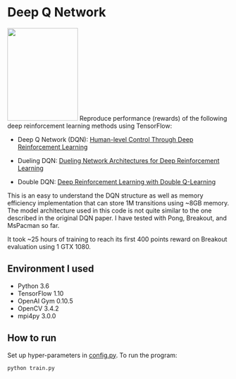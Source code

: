 # Deep Q Network
<img src="video.gif" width="160" height="210" />
Reproduce performance (rewards) of the following deep reinforcement learning methods using TensorFlow:

+ Deep Q Network (DQN):
[Human-level Control Through Deep Reinforcement Learning](https://storage.googleapis.com/deepmind-media/dqn/DQNNaturePaper.pdf)

+ Dueling DQN:
[Dueling Network Architectures for Deep Reinforcement Learning](https://arxiv.org/pdf/1511.06581.pdf)

+ Double DQN:
[Deep Reinforcement Learning with Double Q-Learning](https://arxiv.org/pdf/1509.06461.pdf)

This is an easy to understand the DQN structure as well as memory efficiency implementation that can store 1M transitions using ~8GB memory. The model architecture used in this code is not quite similar to the one described in the original DQN paper. I have tested with Pong, Breakout, and MsPacman so far.

It took ~25 hours of training to reach its first 400 points reward on Breakout evaluation using 1 GTX 1080.

## Environment I used
- Python 3.6
- TensorFlow 1.10
- OpenAI Gym 0.10.5
- OpenCV 3.4.2
- mpi4py 3.0.0

## How to run
Set up hyper-parameters in [config.py](./config.py). To run the program:
```
python train.py
```
